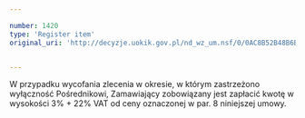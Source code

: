 ```yaml
---

number: 1420
type: 'Register item'
original_uri: 'http://decyzje.uokik.gov.pl/nd_wz_um.nsf/0/0AC8B52B48B6B8E2C12574660035DC5C?OpenDocument'


---
```


W przypadku wycofania zlecenia w okresie, w którym zastrzeżono wyłączność Pośrednikowi, Zamawiający zobowiązany jest zapłacić kwotę w wysokości 3% + 22% VAT od ceny oznaczonej w par. 8 niniejszej umowy. 
